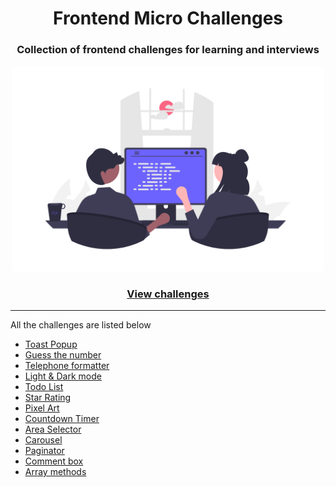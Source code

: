 <div align="center">
  <h1>Frontend Micro Challenges</h1>
  <h3>Collection of frontend challenges for learning and interviews</h3>
  <a href="https://sadanandpai.github.io/frontend-micro-challenges/"><img src="cover.png" alt="web programming" width="500px" /></a>
</div>

<div align="center">
  <h3><a href="https://sadanandpai.github.io/frontend-micro-challenges/">View challenges</a></h3>
</div>

--------

All the challenges are listed below

- [Toast Popup](https://sadanandpai.github.io/frontend-micro-challenges/micro-challenges/toast-popup/)
- [Guess the number](https://sadanandpai.github.io/frontend-micro-challenges/micro-challenges/guess-the-number/)
- [Telephone formatter](https://sadanandpai.github.io/frontend-micro-challenges/micro-challenges/telephone-formatter/)
- [Light & Dark mode](https://sadanandpai.github.io/frontend-micro-challenges/micro-challenges/theme/)
- [Todo List](https://sadanandpai.github.io/frontend-micro-challenges/micro-challenges/todo-list/)
- [Star Rating](https://sadanandpai.github.io/frontend-micro-challenges/micro-challenges/star-rating/)
- [Pixel Art](https://sadanandpai.github.io/frontend-micro-challenges/micro-challenges/pixel-art/)
- [Countdown Timer](https://sadanandpai.github.io/frontend-micro-challenges/micro-challenges/timer/)
- [Area Selector](https://sadanandpai.github.io/frontend-micro-challenges/micro-challenges/area-selector/)
- [Carousel](https://sadanandpai.github.io/frontend-micro-challenges/micro-challenges/carousel/)
- [Paginator](https://sadanandpai.github.io/frontend-micro-challenges/micro-challenges/paginator/)
- [Comment box](https://sadanandpai.github.io/frontend-micro-challenges/micro-challenges/comment-box/)
- [Array methods](https://sadanandpai.github.io/frontend-micro-challenges/micro-challenges/array-methods/)